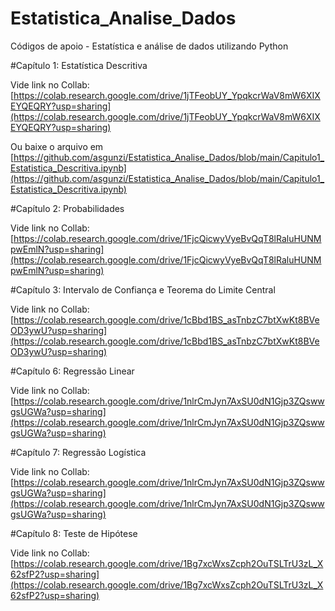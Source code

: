 # Estatistica_Analise_Dados
Códigos de apoio - Estatística e análise de dados utilizando Python


#Capítulo 1: Estatística Descritiva

Vide link no Collab: [https://colab.research.google.com/drive/1jTFeobUY_YpqkcrWaV8mW6XIXEYQEQRY?usp=sharing](https://colab.research.google.com/drive/1jTFeobUY_YpqkcrWaV8mW6XIXEYQEQRY?usp=sharing)

Ou baixe o arquivo em
[https://github.com/asgunzi/Estatistica_Analise_Dados/blob/main/Capitulo1_Estatistica_Descritiva.ipynb](https://github.com/asgunzi/Estatistica_Analise_Dados/blob/main/Capitulo1_Estatistica_Descritiva.ipynb)


#Capítulo 2: Probabilidades

Vide link no Collab: [https://colab.research.google.com/drive/1FjcQicwyVyeBvQqT8lRaluHUNMpwEmlN?usp=sharing](https://colab.research.google.com/drive/1FjcQicwyVyeBvQqT8lRaluHUNMpwEmlN?usp=sharing)

#Capítulo 3: Intervalo de Confiança e Teorema do Limite Central

Vide link no Collab: [https://colab.research.google.com/drive/1cBbd1BS_asTnbzC7btXwKt8BVeOD3ywU?usp=sharing](https://colab.research.google.com/drive/1cBbd1BS_asTnbzC7btXwKt8BVeOD3ywU?usp=sharing)



#Capítulo 6: Regressão Linear

Vide link no Collab: [https://colab.research.google.com/drive/1nlrCmJyn7AxSU0dN1Gjp3ZQswwgsUGWa?usp=sharing](https://colab.research.google.com/drive/1nlrCmJyn7AxSU0dN1Gjp3ZQswwgsUGWa?usp=sharing)


#Capítulo 7: Regressão Logística

Vide link no Collab: [https://colab.research.google.com/drive/1nlrCmJyn7AxSU0dN1Gjp3ZQswwgsUGWa?usp=sharing](https://colab.research.google.com/drive/1nlrCmJyn7AxSU0dN1Gjp3ZQswwgsUGWa?usp=sharing)


#Capítulo 8: Teste de Hipótese

Vide link no Collab: [https://colab.research.google.com/drive/1Bg7xcWxsZcph2OuTSLTrU3zL_X62sfP2?usp=sharing](https://colab.research.google.com/drive/1Bg7xcWxsZcph2OuTSLTrU3zL_X62sfP2?usp=sharing)

